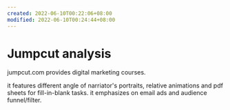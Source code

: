 ```yaml
---
created: 2022-06-10T00:22:06+08:00
modified: 2022-06-10T00:24:44+08:00
---
```


# Jumpcut analysis

jumpcut.com provides digital marketing courses.

it features different angle of narriator's portraits, relative animations and pdf sheets for fill-in-blank tasks. it emphasizes on email ads and audience funnel/filter.
